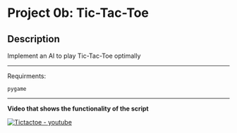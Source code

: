 # Project 0b: Tic-Tac-Toe

## Description

Implement an AI to play Tic-Tac-Toe optimally

***


Requirments:

```
pygame 
```
***

**Video that shows the functionality of the script**


[![Tictactoe - youtube](https://img.youtube.com/vi/QAjBharpQgU/0.jpg)]()